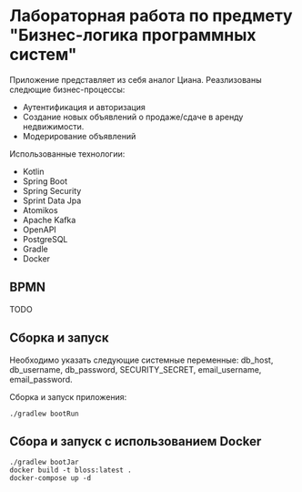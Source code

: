 # Лабораторная работа по предмету "Бизнес-логика программных систем"

Приложение представляет из себя аналог Циана. Реазлизованы следющие бизнес-процессы:

* Аутентификация и авторизация
* Создание новых объявлений о продаже/сдаче в аренду недвижимости.
* Модерирование объявлений

Использованные технологии:

* Kotlin
* Spring Boot
* Spring Security
* Sprint Data Jpa
* Atomikos
* Apache Kafka
* OpenAPI
* PostgreSQL
* Gradle
* Docker

## BPMN

TODO

## Сборка и запуск

Необходимо указать следующие системные переменные:
db_host, db_username, db_password, SECURITY_SECRET, email_username, email_password.

Сборка и запуск приложения:

```
./gradlew bootRun
```

## Сбора и запуск с использованием Docker

```
./gradlew bootJar
docker build -t bloss:latest .
docker-compose up -d
```
